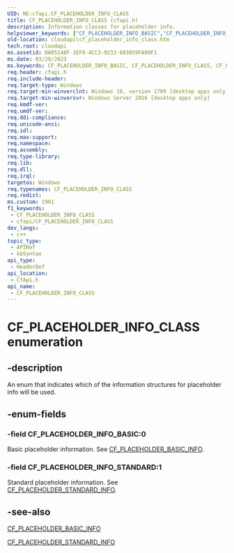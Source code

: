 ```yaml
---
UID: NE:cfapi.CF_PLACEHOLDER_INFO_CLASS
title: CF_PLACEHOLDER_INFO_CLASS (cfapi.h)
description: Information classes for placeholder info.
helpviewer_keywords: ["CF_PLACEHOLDER_INFO_BASIC","CF_PLACEHOLDER_INFO_CLASS","CF_PLACEHOLDER_INFO_CLASS enumeration","CF_PLACEHOLDER_INFO_STANDARD","cfapi/CF_PLACEHOLDER_INFO_BASIC","cfapi/CF_PLACEHOLDER_INFO_CLASS","cfapi/CF_PLACEHOLDER_INFO_STANDARD","cloudApi.cf_placeholder_info_class"]
old-location: cloudapi\cf_placeholder_info_class.htm
tech.root: cloudapi
ms.assetid: DA05148F-3EF0-4CC3-9233-883859FA00F1
ms.date: 03/29/2023
ms.keywords: CF_PLACEHOLDER_INFO_BASIC, CF_PLACEHOLDER_INFO_CLASS, CF_PLACEHOLDER_INFO_CLASS enumeration, CF_PLACEHOLDER_INFO_STANDARD, cfapi/CF_PLACEHOLDER_INFO_BASIC, cfapi/CF_PLACEHOLDER_INFO_CLASS, cfapi/CF_PLACEHOLDER_INFO_STANDARD, cloudApi.cf_placeholder_info_class
req.header: cfapi.h
req.include-header: 
req.target-type: Windows
req.target-min-winverclnt: Windows 10, version 1709 [desktop apps only]
req.target-min-winversvr: Windows Server 2016 [desktop apps only]
req.kmdf-ver: 
req.umdf-ver: 
req.ddi-compliance: 
req.unicode-ansi: 
req.idl: 
req.max-support: 
req.namespace: 
req.assembly: 
req.type-library: 
req.lib: 
req.dll: 
req.irql: 
targetos: Windows
req.typenames: CF_PLACEHOLDER_INFO_CLASS
req.redist: 
ms.custom: 19H1
f1_keywords:
 - CF_PLACEHOLDER_INFO_CLASS
 - cfapi/CF_PLACEHOLDER_INFO_CLASS
dev_langs:
 - c++
topic_type:
 - APIRef
 - kbSyntax
api_type:
 - HeaderDef
api_location:
 - CfApi.h
api_name:
 - CF_PLACEHOLDER_INFO_CLASS
---
```


# CF_PLACEHOLDER_INFO_CLASS enumeration

## -description

An enum that indicates which of the information structures for placeholder info will be used.

## -enum-fields

### -field CF_PLACEHOLDER_INFO_BASIC:0

Basic placeholder information. See [CF_PLACEHOLDER_BASIC_INFO](ns-cfapi-cf_placeholder_basic_info.md).

### -field CF_PLACEHOLDER_INFO_STANDARD:1

Standard placeholder information. See [CF_PLACEHOLDER_STANDARD_INFO](ns-cfapi-cf_placeholder_standard_info.md).

## -see-also

[CF_PLACEHOLDER_BASIC_INFO](ns-cfapi-cf_placeholder_basic_info.md)

[CF_PLACEHOLDER_STANDARD_INFO](ns-cfapi-cf_placeholder_standard_info.md)
